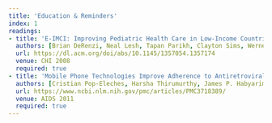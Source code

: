 ```yaml
---
title: 'Education & Reminders'
index: 1
readings:
- title: 'E-IMCI: Improving Pediatric Health Care in Low-Income Countries'
  authors: [Brian DeRenzi, Neal Lesh, Tapan Parikh, Clayton Sims, Werner Maokla, Mwajuma Chemba, Yuna Hamisi, David S. Hellenberg, Marc Mitchell, Gaetano Borriello]
  url: https://dl.acm.org/doi/abs/10.1145/1357054.1357174
  venue: CHI 2008
  required: true
- title: 'Mobile Phone Technologies Improve Adherence to Antiretroviral Treatment in a Resource-Limited Setting: A Randomized Controlled Trial of Text Message Reminders'
  authors: [Cristian Pop-Eleches, Harsha Thirumurthy, James P. Habyarimana, Joshua G. Zivin, Markus P. Goldstein, Damien de Walque, Leslie MacKeen, Jessica Haberer, Sylvester Kimaiyo, John Sidle, Duncan Ngare, David R. Bangsberg]
  url: https://www.ncbi.nlm.nih.gov/pmc/articles/PMC3718389/
  venue: AIDS 2011
  required: true
---
```

